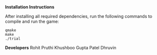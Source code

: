 **Installation Instructions**

After installing all required dependencies, run the following commands to compile and run the game:
```
qmake
make
./trial
```

**Developers**
Rohit Pruthi
Khushboo Gupta
Patel Dhruvin
